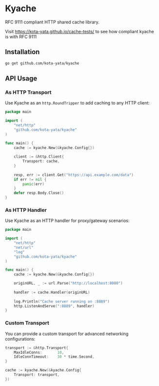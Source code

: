 # Kyache
RFC 9111 compliant HTTP shared cache library.

Visit https://kota-yata.github.io/cache-tests/ to see how compliant kyache is with RFC 9111

## Installation

```bash
go get github.com/kota-yata/kyache
```

## API Usage
### As HTTP Transport

Use Kyache as an `http.RoundTripper` to add caching to any HTTP client:

```go
package main

import (
    "net/http"
    "github.com/kota-yata/kyache"
)

func main() {
    cache := kyache.New(&kyache.Config{})
    
    client := &http.Client{
        Transport: cache,
    }
    
    resp, err := client.Get("https://api.example.com/data")
    if err != nil {
        panic(err)
    }
    defer resp.Body.Close()
}
```

### As HTTP Handler

Use Kyache as an HTTP handler for proxy/gateway scenarios:

```go
package main

import (
    "net/http"
    "net/url"
    "log"
    "github.com/kota-yata/kyache"
)

func main() {
    cache := kyache.New(&kyache.Config{})

    originURL, _ := url.Parse("http://localhost:8080")
    
    handler := cache.Handler(originURL)
    
    log.Println("Cache server running on :8889")
    http.ListenAndServe(":8889", handler)
}
```

### Custom Transport

You can provide a custom transport for advanced networking configurations:

```go
transport := &http.Transport{
    MaxIdleConns:       10,
    IdleConnTimeout:    30 * time.Second,
}

cache := kyache.New(&kyache.Config{
    Transport: transport,
})
```
